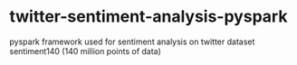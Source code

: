 # twitter-sentiment-analysis-pyspark
pyspark framework used for sentiment analysis on twitter dataset sentiment140 (140 million points of data)
